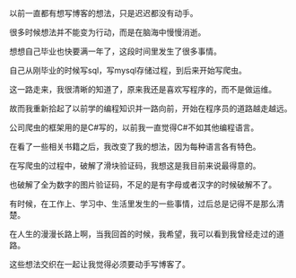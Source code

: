以前一直都有想写博客的想法，只是迟迟都没有动手。

很多时候想法并不能变为行动，而是在脑海中慢慢消逝。

想想自己毕业也快要满一年了，这段时间里发生了很多事情。

自己从刚毕业的时候写sql，写mysql存储过程，到后来开始写爬虫。

这一路走来，我很清晰的知道了，原来我还是喜欢写程序的，而不是做运维。

故而我重新拾起了以前学的编程知识并一路向前，开始在程序员的道路越走越远。

公司爬虫的框架用的是C#写的，以前我一直觉得C#不如其他编程语言。

在看了一些相关书籍之后，我改变了我的想法，因为每种语言各有特色。

在写爬虫的过程中，破解了滑块验证码，我想这是我目前来说最得意的。
 
也破解了全为数字的图片验证码，不足的是有字母或者汉字的时候破解不了。
 
有时候，在工作上、学习中、生活里发生的一些事情，过后总是记得不是那么清楚。

在人生的漫漫长路上啊，当我回首的时候，我希望，我可以看到我曾经走过的道路。

这些想法交织在一起让我觉得必须要动手写博客了。






